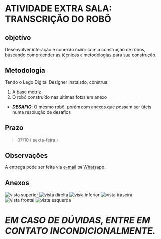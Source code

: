 # ATIVIDADE EXTRA SALA: TRANSCRIÇÃO DO ROBÔ

## objetivo
Desenvolver interação e conexão maior com a construção de robôs, buscando compreender as técnicas e metodologias para sua construção.

## Metodologia
Tendo o Lego Digital Designer instalado, construa:
 1. A base motriz
 2. O robô construído nas ultimas fotos em anexo
 - _**DESAFIO**_: O mesmo robô, porém com anexos que possam ser úteis numa resolução de desafios

## Prazo
> 07/10 ( sexta-feira )

## Observações
A entrega pode ser feita via [e-mail]( mailto:contatojoaolucas71@gmail.com?Subject:Montagem%20Robótica ) ou [Whatsapp](http://wa.me/5584991412865).

## Anexos

![vista superior](notion://www.notion.so/image/https%3A%2F%2Fs3-us-west-2.amazonaws.com%2Fsecure.notion-static.com%2Fee8942ad-1dac-44c5-9c78-1a6ebda44f4a%2FWhatsApp_Image_2022-09-23_at_11.59.28_(1).jpeg?table=block&id=72c76ed7-909d-4430-91bb-8f437515ab6c&spaceId=df530b14-9a36-427c-9b82-1d9e91af497b&width=1340&userId=58fe9430-62ee-4bdf-8774-b87dd4f21310&cache=v2)
![vista direita](notion://www.notion.so/image/https%3A%2F%2Fs3-us-west-2.amazonaws.com%2Fsecure.notion-static.com%2F894256e6-4eb3-4406-9c5e-606bab832eea%2FWhatsApp_Image_2022-09-23_at_11.59.28.jpeg?table=block&id=32abe652-7028-485b-b08e-f6250a5d9379&spaceId=df530b14-9a36-427c-9b82-1d9e91af497b&width=1150&userId=58fe9430-62ee-4bdf-8774-b87dd4f21310&cache=v2)
![vista inferior](notion://www.notion.so/image/https%3A%2F%2Fs3-us-west-2.amazonaws.com%2Fsecure.notion-static.com%2Fc588b7a5-28ec-4c87-8cfc-554af4fbd661%2FWhatsApp_Image_2022-09-23_at_11.59.27.jpeg?table=block&id=4a661bcc-c621-4bd0-8fca-8eae67f818b1&spaceId=df530b14-9a36-427c-9b82-1d9e91af497b&width=2000&userId=58fe9430-62ee-4bdf-8774-b87dd4f21310&cache=v2)
![vista traseira](notion://www.notion.so/image/https%3A%2F%2Fs3-us-west-2.amazonaws.com%2Fsecure.notion-static.com%2F3218bd18-d242-4d4d-b4ba-d316e61641f7%2FWhatsApp_Image_2022-09-23_at_11.59.25_(2).jpeg?table=block&id=47d69af7-da01-4612-b5de-36c162940836&spaceId=df530b14-9a36-427c-9b82-1d9e91af497b&width=2000&userId=58fe9430-62ee-4bdf-8774-b87dd4f21310&cache=v2)
![vista frontal](notion://www.notion.so/image/https%3A%2F%2Fs3-us-west-2.amazonaws.com%2Fsecure.notion-static.com%2Ff3a84b79-028b-453e-9aca-657f0247c695%2FWhatsApp_Image_2022-09-23_at_11.59.25_(1).jpeg?table=block&id=138d7469-ea8d-4342-b7d1-28adbac7b515&spaceId=df530b14-9a36-427c-9b82-1d9e91af497b&width=2000&userId=58fe9430-62ee-4bdf-8774-b87dd4f21310&cache=v2)
![vista esquerda](notion://www.notion.so/image/https%3A%2F%2Fs3-us-west-2.amazonaws.com%2Fsecure.notion-static.com%2F462a1602-ca6c-4e1a-a329-dddefd17ef0c%2FWhatsApp_Image_2022-09-23_at_11.59.25.jpeg?table=block&id=49a75d4e-b4c0-4344-abd2-ded4e2e4fdc3&spaceId=df530b14-9a36-427c-9b82-1d9e91af497b&width=2000&userId=58fe9430-62ee-4bdf-8774-b87dd4f21310&cache=v2)


# _**EM CASO DE DÚVIDAS, ENTRE EM CONTATO INCONDICIONALMENTE.**_
